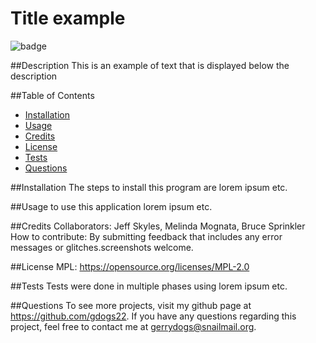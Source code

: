 # Title example

  ![badge](https://img.shields.io/badge/license-MPL-brightgreen.svg)

  ##Description
  This is an example of text that is displayed below the description

  ##Table of Contents
  - [Installation](#installation)
  - [Usage](#usage)
  - [Credits](#credits)
  - [License](#license)
  - [Tests](#tests)
  - [Questions](#questions)

  ##Installation
  The steps to install this program are lorem ipsum etc.

  ##Usage
  to use this application lorem ipsum etc.

  ##Credits
  Collaborators: Jeff Skyles, Melinda Mognata, Bruce Sprinkler
  How to contribute: By submitting feedback that includes any error messages or glitches.screenshots welcome.

  ##License
    MPL: https://opensource.org/licenses/MPL-2.0

  ##Tests
  Tests were done in multiple phases using lorem ipsum etc.

  ##Questions
  To see more projects, visit my github page at https://github.com/gdogs22. If you have any questions regarding this project, feel free to contact me at gerrydogs@snailmail.org.
